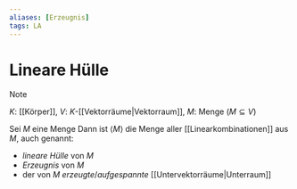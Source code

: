 ```yaml
---
aliases: [Erzeugnis]
tags: LA
---
```



# Lineare Hülle
>[!NOTE] 
>$K$: [[Körper]], $V$: $K$-[[Vektorräume|Vektorraum]], $M$: Menge ($M \subseteq V$)

Sei $M$ eine Menge
Dann ist $\langle M \rangle$ die Menge aller [[Linearkombinationen]] aus $M$, auch genannt:
- *lineare Hülle* von $M$
- *Erzeugnis* von $M$
- der von $M$ *erzeugte*/*aufgespannte* [[Untervektorräume|Unterraum]]